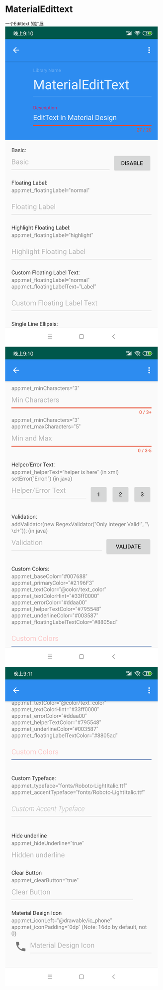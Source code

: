 # MaterialEdittext
一个Edittext 的扩展
<img src="img\1.png"  />
<img src="img\2.png"  />
<img src="img\3.png"  />
